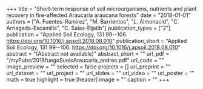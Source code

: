 +++
title = "Short-term response of soil microorganisms, nutrients and plant recovery in fire-affected Araucaria araucana forests"
date = "2018-01-01"
authors = ["A. Fuentes-Ramirez", "M. Barrientos", "L. Almonacid", "C. Arriagada-Escamilla", "C. Salas-Eljatib"]
publication_types = ["2"]
publication = "Applied Soil Ecology, 131 99--106. https://doi.org/10.1016/j.apsoil.2018.08.010"
publication_short = "Applied Soil Ecology, 131 99--106. https://doi.org/10.1016/j.apsoil.2018.08.010"
abstract = "(Abstract not available)"
abstract_short = ""
url_pdf = "/myPubs/2018fuegoSueloAraucaria_andres.pdf"
url_code = ""
image_preview = ""
selected = false
projects = []
url_preprint = ""
url_dataset = ""
url_project = ""
url_slides = ""
url_video = ""
url_poster = ""
math = true
highlight = true
[header]
image = ""
caption = ""
+++
